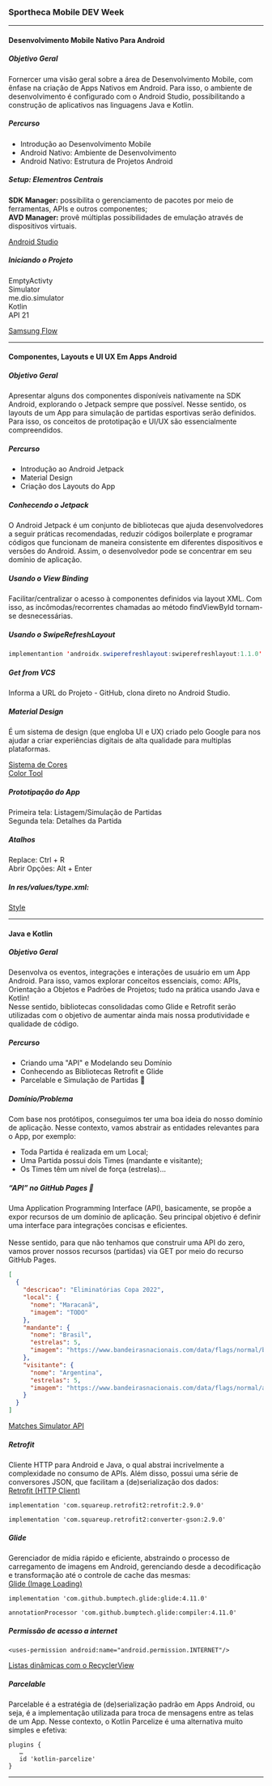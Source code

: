 ### Sportheca Mobile DEV Week

<hr>

#### Desenvolvimento Mobile Nativo Para Android

##### Objetivo Geral
Fornercer uma visão geral sobre a área de Desenvolvimento Mobile, com ênfase na criação de Apps Nativos em Android. Para isso, o ambiente de desenvolvimento é configurado com o Android Studio, possibilitando a construção de aplicativos nas linguagens Java e Kotlin.

##### Percurso
- Introdução ao Desenvolvimento Mobile
- Android Nativo: Ambiente de Desenvolvimento
- Android Nativo: Estrutura de Projetos Android

##### Setup: Elementros Centrais
**SDK Manager:** possibilita o gerenciamento de pacotes por meio de ferramentas, APIs e outros componentes; <br>
**AVD Manager:** provê múltiplas possibilidades de emulação através de dispositivos virtuais.

[Android Studio](https://developer.android.com/studio)

##### Iniciando o Projeto
EmptyActivty <br>
Simulator <br>
me.dio.simulator <br>
Kotlin <br>
API 21

[Samsung Flow](https://www.microsoft.com/pt-br/p/samsung-flow/9nblggh5gb0m?activetab=pivot:overviewtab)

<hr>

#### Componentes, Layouts e UI UX Em Apps Android

##### Objetivo Geral
Apresentar alguns dos componentes disponíveis nativamente na SDK Android, explorando o Jetpack sempre que possível. Nesse sentido, os layouts de um App para simulação de partidas esportivas serão definidos. Para isso, os conceitos de prototipação e UI/UX são essencialmente compreendidos.

##### Percurso
- Introdução ao Android Jetpack
- Material Design
- Criação dos Layouts do App

##### Conhecendo o Jetpack
O Android Jetpack é um conjunto de bibliotecas que ajuda desenvolvedores a seguir práticas recomendadas, reduzir códigos boilerplate e programar códigos que funcionam de maneira consistente em diferentes dispositivos e versões do Android. Assim, o desenvolvedor pode se concentrar em seu domínio de aplicação.

##### Usando o View Binding
Facilitar/centralizar o acesso à componentes definidos via layout XML. Com isso, as incômodas/recorrentes chamadas ao método findViewById tornam-se desnecessárias.

##### Usando o SwipeRefreshLayout
```java
implementantion 'androidx.swiperefreshlayout:swiperefreshlayout:1.1.0'
```

##### Get from VCS
Informa a URL do Projeto - GitHub, clona direto no Android Studio.

##### Material Design
É um sistema de design (que engloba UI e UX) criado pelo Google para nos ajudar a criar experiências digitais de alta qualidade para multiplas plataformas.

[Sistema de Cores](https://material.io/design/color/the-color-system.html#tools-for-picking-colors) <br>
[Color Tool](https://material.io/resources/color/#!/?view.left=0&view.right=0)

##### Prototipação do App
Primeira tela: Listagem/Simulação de Partidas <br>
Segunda tela: Detalhes da Partida

##### Atalhos
Replace: Ctrl + R <br>
Abrir Opções: Alt + Enter

##### In res/values/type.xml:
[Style](https://material.io/components/app-bars-top/android#regular-top-app-bar)

<hr>

#### Java e Kotlin

##### Objetivo Geral
Desenvolva os eventos, integrações e interações de usuário em um App Android. Para isso, vamos explorar conceitos essenciais, como: APIs, Orientação a Objetos e Padrões de Projetos; tudo na prática usando Java e Kotlin! <br>
Nesse sentido, bibliotecas consolidadas como Glide e Retrofit serão utilizadas com o objetivo de aumentar ainda mais nossa produtividade e qualidade de código.

##### Percurso
- Criando uma "API" e Modelando seu Domínio
- Conhecendo as Bibliotecas Retrofit e Glide
- Parcelable e Simulação de Partidas 🎲

##### Domínio/Problema
Com base nos protótipos, conseguimos ter uma boa ideia do nosso domínio de aplicação. Nesse contexto, vamos abstrair as entidades relevantes para o App, por exemplo: <br>
- Toda Partida é realizada em um Local;
- Uma Partida possui dois Times (mandante e visitante);
- Os Times têm um nível de força (estrelas)…

##### “API” no GitHub Pages 🤨
Uma Application Programming Interface (API), basicamente, se propõe a expor recursos de um domínio de aplicação. Seu principal objetivo é definir uma interface para integrações concisas e eficientes. <br><br>
Nesse sentido, para que não tenhamos que construir uma API do zero, vamos prover nossos recursos (partidas) via GET por meio do recurso GitHub Pages.

```json
[
  { 
    "descricao": "Eliminatórias Copa 2022",
    "local": {
      "nome": "Maracanã",
      "imagem": "TODO"
    },
    "mandante": {
      "nome": "Brasil",
      "estrelas": 5,
      "imagem": "https://www.bandeirasnacionais.com/data/flags/normal/br.png"
    },
    "visitante": {
      "nome": "Argentina",
      "estrelas": 5,
      "imagem": "https://www.bandeirasnacionais.com/data/flags/normal/ar.png"
    }
  }
]
```

[Matches Simulator API](https://github.com/lucasrmagalhaes/matches_simulator-api)

##### Retrofit
Cliente HTTP para Android e Java, o qual abstrai incrivelmente a complexidade no consumo de APIs. Além disso, possui uma série de conversores JSON, que facilitam a (de)serialização dos dados: <br>
[Retrofit (HTTP Client)](https://square.github.io/retrofit)

```
implementation 'com.squareup.retrofit2:retrofit:2.9.0'
```

```
implementation 'com.squareup.retrofit2:converter-gson:2.9.0'
```

##### Glide
Gerenciador de mídia rápido e eficiente, abstraindo o processo de carregamento de imagens em Android, gerenciando desde a decodificação e transformação até o controle de cache das mesmas: <br>
[Glide (Image Loading)](https://github.com/bumptech/glide)

```
implementation 'com.github.bumptech.glide:glide:4.11.0'
```

```
annotationProcessor 'com.github.bumptech.glide:compiler:4.11.0'
```

##### Permissão de acesso a internet
```
<uses-permission android:name="android.permission.INTERNET"/>
```

[Listas dinâmicas com o RecyclerView](https://developer.android.com/guide/topics/ui/layout/recyclerview?hl=pt-br)

##### Parcelable
Parcelable é a estratégia de (de)serialização padrão em Apps Android, ou seja, é a implementação utilizada para troca de mensagens entre as telas de um App. Nesse contexto, o Kotlin Parcelize é uma alternativa muito simples e efetiva:
```
plugins {
   …
   id 'kotlin-parcelize'
}
```



<hr>